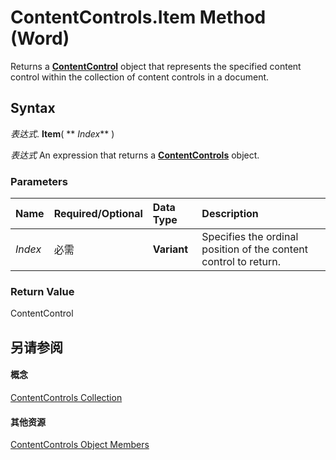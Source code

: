 
# ContentControls.Item Method (Word)

Returns a  **[ContentControl](783dec26-9b63-11f8-6187-985f9c815f27.md)** object that represents the specified content control within the collection of content controls in a document.


## Syntax

 _表达式_. **Item**( ** _Index_** )

 _表达式_ An expression that returns a **[ContentControls](2595eea9-df68-edce-3a51-069cad14bb87.md)** object.


### Parameters



|**Name**|**Required/Optional**|**Data Type**|**Description**|
|:-----|:-----|:-----|:-----|
| _Index_|必需|**Variant**|Specifies the ordinal position of the content control to return.|

### Return Value

ContentControl


## 另请参阅


#### 概念


[ContentControls Collection](2595eea9-df68-edce-3a51-069cad14bb87.md)
#### 其他资源


[ContentControls Object Members](http://msdn.microsoft.com/library/a3a4cd82-87fa-6b9d-9015-db460f5afe76%28Office.15%29.aspx)